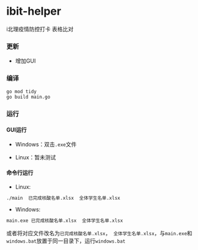 # ibit-helper

i北理疫情防控打卡 表格比对

### 更新

* 增加GUI

### 

### 编译

```bash
go mod tidy
go build main.go
```

### 运行

#### GUI运行

* Windows：双击`.exe`文件

* Linux：暂未测试



#### 命令行运行

* Linux:

```bash
./main  已完成核酸名单.xlsx  全体学生名单.xlsx
```

* Windows:

```bash
main.exe 已完成核酸名单.xlsx  全体学生名单.xlsx
```

或者将对应文件改名为`已完成核酸名单.xlsx`，` 全体学生名单.xlsx`，与`main.exe`和`windows.bat`放置于同一目录下，运行`windows.bat`
